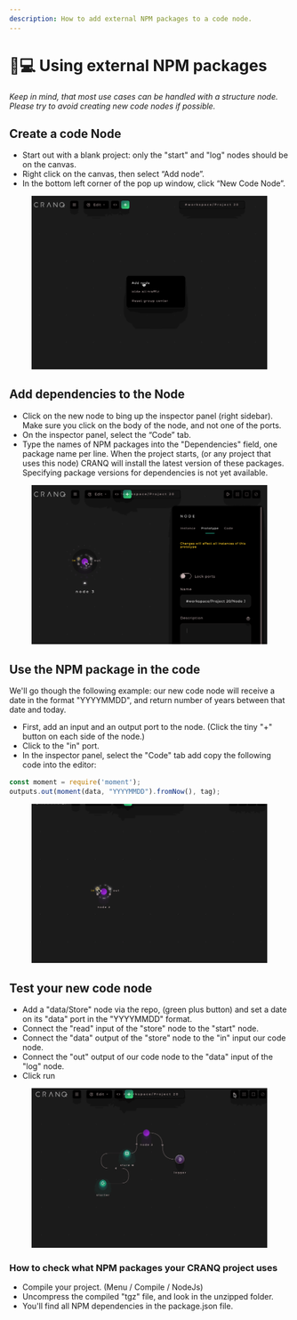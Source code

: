 ```yaml
---
description: How to add external NPM packages to a code node.
---
```


# 👩💻 Using external NPM packages

_Keep in mind, that most use cases can be handled with a structure node. Please try to avoid creating new code nodes if possible._

## Create a code Node

* Start out with a blank project: only the "start" and "log" nodes should be on the canvas.
* Right click on the canvas, then select “Add node”.
* In the bottom left corner of the pop up window, click “New Code Node”.

<figure><img src="../.gitbook/assets/image (2).png" alt=""><figcaption></figcaption></figure>

## Add dependencies to the Node

* Click on the new node to bing up the inspector panel (right sidebar). Make sure you click on the body of the node, and not one of the ports.
* On the inspector panel, select the “Code” tab.
* Type the names of NPM packages into the "Dependencies" field, one package name per line. When the project starts, (or any project that uses this node) CRANQ will install the latest version of these packages. Specifying package versions for dependencies is not yet available.

<figure><img src="../.gitbook/assets/image (31).png" alt=""><figcaption></figcaption></figure>

## Use the NPM package in the code

We'll go though the following example: our new code node will receive a date in the format "YYYYMMDD", and return number of years between that date and today.

* First, add an input and an output port to the node. (Click the tiny "+" button on each side of the node.)
* Click to the "in" port.
* In the inspector panel, select the "Code" tab add copy the following code into the editor:

```javascript
const moment = require('moment');
outputs.out(moment(data, "YYYYMMDD").fromNow(), tag);
```

<figure><img src="../.gitbook/assets/image (32).png" alt=""><figcaption></figcaption></figure>

## Test your new code node

* Add a "data/Store" node via the repo, (green plus button) and set a date on its "data" port in the "YYYYMMDD" format.
* Connect the "read" input of the "store" node to the "start" node.
* Connect the "data" output of the "store" node to the "in" input our code node.
* Connect the "out" output of our code node to the "data" input of the "log" node.
* Click run

<figure><img src="../.gitbook/assets/image (39).png" alt=""><figcaption></figcaption></figure>

### How to check what NPM packages your CRANQ project uses

* Compile your project. (Menu / Compile / NodeJs)
* Uncompress the compiled "tgz" file, and look in the unzipped folder.
* You'll find all NPM dependencies in the package.json file.
